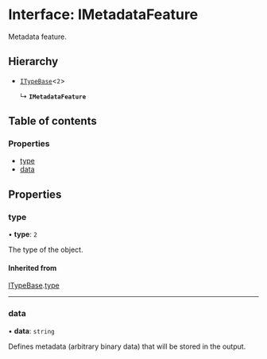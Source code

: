# Interface: IMetadataFeature

Metadata feature.

## Hierarchy

- [`ITypeBase`](ITypeBase.md)<``2``\>

  ↳ **`IMetadataFeature`**

## Table of contents

### Properties

- [type](IMetadataFeature.md#type)
- [data](IMetadataFeature.md#data)

## Properties

### type

• **type**: ``2``

The type of the object.

#### Inherited from

[ITypeBase](ITypeBase.md).[type](ITypeBase.md#type)

___

### data

• **data**: `string`

Defines metadata (arbitrary binary data) that will be stored in the output.
